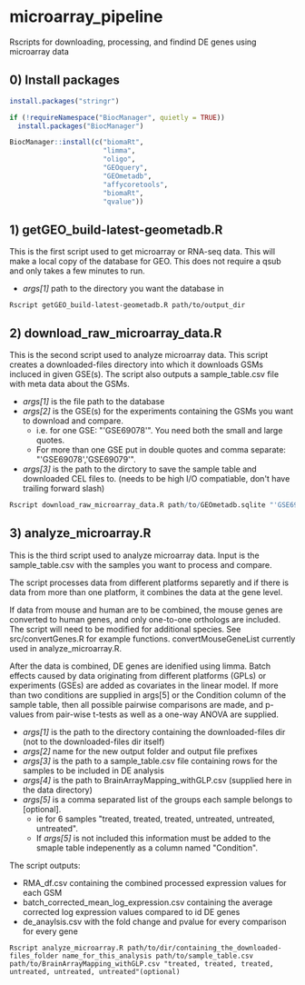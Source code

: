 # microarray_pipeline
Rscripts for downloading, processing, and findind DE genes using microarray data

## 0) Install packages

```r
install.packages("stringr")

if (!requireNamespace("BiocManager", quietly = TRUE))
  install.packages("BiocManager")

BiocManager::install(c("biomaRt",
                       "limma",
                       "oligo",
                       "GEOquery",
                       "GEOmetadb",
                       "affycoretools",
                       "biomaRt",
                       "qvalue"))
```

## 1) getGEO_build-latest-geometadb.R

This is the first script used to get microarray or RNA-seq data. This will make a local copy of the database for GEO. This does not require a qsub and only takes a few minutes to run.

- *args[1]* path to the directory you want the database in

```
Rscript getGEO_build-latest-geometadb.R path/to/output_dir
```
## 2) download_raw_microarray_data.R

This is the second script used to analyze microarray data. This script creates a downloaded-files directory into which it downloads GSMs incluced in given GSE(s). The script also outputs a sample_table.csv file with meta data about the GSMs.
 
- *args[1]* is the file path to the database
- *args[2]* is the GSE(s) for the experiments containing the GSMs you want to download and compare.
	- i.e. for one GSE: "'GSE69078'". You need both the small and large quotes.
	- For more than one GSE put in double quotes and comma separate: "'GSE69078','GSE69079'".
- *args[3]* is the path to the dirctory to save the sample table and downloaded CEL files to. (needs to be high I/O compatiable, don't have trailing forward slash)

```r
Rscript download_raw_microarray_data.R path/to/GEOmetadb.sqlite "'GSE69078','GSE69079'" path/to/save/files/in
```
## 3) analyze_microarray.R

This is the third script used to analyze microarray data. Input is the sample_table.csv with the samples you want to process and compare. 

The script processes data from different platforms separetly and if there is data from more than one platform, it combines the data at the gene level. 

If data from mouse and human are to be combined, the mouse genes are converted to human genes, and only one-to-one orthologs are included. The script will need to be modified for additional species. See src/convertGenes.R for example functions. convertMouseGeneList currently used in analyze_microarray.R.  

After the data is combined, DE genes are idenified using limma. Batch effects caused by data originating from different platforms (GPLs) or experiments (GSEs) are added as covariates in the linear model. If more than two conditions are supplied in args[5] or the Condition column of the sample table, then all possible pairwise comparisons are made, and p-values from pair-wise t-tests as well as a one-way ANOVA are supplied.

- *args[1]* is the path to the directory containing the downloaded-files dir (not to the downloaded-files dir itself)
- *args[2]* name for the new output folder and output file prefixes
- *args[3]* is the path to a sample_table.csv file containing rows for the samples to be included in DE analysis
- *args[4]* is the path to BrainArrayMapping_withGLP.csv (supplied here in the data directory)
- *args[5]* is  a comma separated list of the groups each sample belongs to [optional]. 
	- ie for 6 samples "treated, treated, treated, untreated, untreated, untreated". 
	- If *args[5]* is not included this information must be added to the smaple table indepenently as a column named "Condition".

The script outputs:
- RMA_df.csv containing the combined processed expression values for each GSM
- batch_corrected_mean_log_expression.csv containing the average corrected log expression values compared to id DE genes
- de_anaylsis.csv with the fold change and pvalue for every comparison for every gene 

```
Rscript analyze_microarray.R path/to/dir/containing_the_downloaded-files_folder name_for_this_analysis path/to/sample_table.csv path/to/BrainArrayMapping_withGLP.csv "treated, treated, treated, untreated, untreated, untreated"(optional)
```
